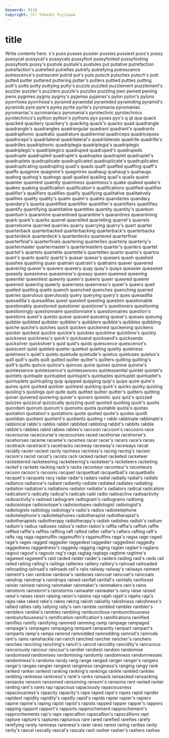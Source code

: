 ```yaml
---
Keywords: 9118 
Copyright: (C) Takeshi Fujisawa
---
```


# title

Write contents here.
s's puss pusses pussier
pussies pussiest puss's pussy pussycat pussycat's pussycats pussyfoot pussyfooted pussyfooting
pussyfoots pussy's pustule pustule's pustules put putative putrefaction putrefaction's putrefied
putrefies putrefy putrefying putrescence putrescence's putrescent putrid put's puts putsch
putsches putsch's putt putted putter puttered puttering putter's putters puttied
putties putting putt's putts putty puttying putty's puzzle puzzled puzzlement
puzzlement's puzzler puzzler's puzzlers puzzle's puzzles puzzling pwn pwned pwning
pwns pygmies pygmy pygmy's pyjamas pyjamas's pylon pylon's pylons pyorrhoea
pyorrhoea's pyramid pyramidal pyramided pyramiding pyramid's pyramids pyre pyre's pyres
pyrite pyrite's pyromania pyromaniac pyromaniac's pyromaniacs pyromania's pyrotechnic pyrotechnics pyrotechnics's
python python's pythons pyx pyxes pyx's q qt qua quack
quacked quackery quackery's quacking quack's quacks quad quadrangle quadrangle's quadrangles
quadrangular quadrant quadrant's quadrants quadraphonic quadratic quadrature quadrennial quadriceps quadricepses
quadriceps's quadrilateral quadrilateral's quadrilaterals quadrille quadrille's quadrilles quadriphonic quadriplegia quadriplegia's
quadriplegic quadriplegic's quadriplegics quadruped quadruped's quadrupeds quadruple quadrupled quadruple's quadruples
quadruplet quadruplet's quadruplets quadruplicate quadruplicated quadruplicate's quadruplicates quadruplicating quadrupling quad's
quads quaff quaffed quaffing quaff's quaffs quagmire quagmire's quagmires quahaug
quahaug's quahaugs quahog quahog's quahogs quail quailed quailing quail's quails
quaint quainter quaintest quaintly quaintness quaintness's quake quaked quake's quakes
quaking qualification qualification's qualifications qualified qualifier qualifier's qualifiers qualifies qualify
qualifying qualitative qualitatively qualities quality quality's qualm qualm's qualms quandaries
quandary quandary's quanta quantified quantifier quantifier's quantifiers quantifies quantify quantifying
quantitative quantities quantity quantity's quantum quantum's quarantine quarantined quarantine's quarantines
quarantining quark quark's quarks quarrel quarrelled quarrelling quarrel's quarrels quarrelsome
quarried quarries quarry quarrying quarry's quart quarter quarterback quarterbacked quarterbacking
quarterback's quarterbacks quarterdeck quarterdeck's quarterdecks quartered quarterfinal quarterfinal's quarterfinals quartering
quarterlies quarterly quarterly's quartermaster quartermaster's quartermasters quarter's quarters quartet quartet's
quartets quartette quartette's quartettes quarto quarto's quartos quart's quarts quartz
quartz's quasar quasar's quasars quash quashed quashes quashing quasi quatrain
quatrain's quatrains quaver quavered quavering quaver's quavers quavery quay quay's
quays queasier queasiest queasily queasiness queasiness's queasy queen queened queening
queenlier queenliest queenly queen's queens queer queered queerer queerest queering
queerly queerness queerness's queer's queers quell quelled quelling quells quench
quenched quenches quenching queried queries querulous querulously query querying query's
ques quesadilla quesadilla's quesadillas quest quested questing question questionable questionably
questioned questioner questioner's questioners questioning questioningly questionnaire questionnaire's questionnaires question's
questions quest's quests queue queued queueing queue's queues queuing quibble
quibbled quibbler quibbler's quibblers quibble's quibbles quibbling quiche quiche's quiches
quick quicken quickened quickening quickens quicker quickest quickie quickie's quickies
quicklime quicklime's quickly quickness quickness's quick's quicksand quicksand's quicksands quicksilver
quicksilver's quid quid's quids quiescence quiescence's quiescent quiet quieted quieter
quietest quieting quietly quietness quietness's quiet's quiets quietude quietude's quietus
quietuses quietus's quill quill's quills quilt quilted quilter quilter's quilters
quilting quilting's quilt's quilts quince quince's quinces quine quines quinine
quinine's quintessence quintessence's quintessences quintessential quintet quintet's quintets quintuple quintupled
quintuple's quintuples quintuplet quintuplet's quintuplets quintupling quip quipped quipping quip's
quips quire quire's quires quirk quirked quirkier quirkiest quirking quirk's
quirks quirky quisling quisling's quislings quit quite quits quitted quitter
quitter's quitters quitting quiver quivered quivering quiver's quivers quixotic quiz
quiz's quizzed quizzes quizzical quizzically quizzing quoit quoited quoiting quoit's
quoits quondam quorum quorum's quorums quota quotable quota's quotas quotation
quotation's quotations quote quoted quote's quotes quoth quotidian quotient quotient's
quotients quoting r rabbi rabbinate rabbinate's rabbinical rabbi's rabbis rabbit
rabbited rabbiting rabbit's rabbits rabble rabble's rabbles rabid rabies rabies's
raccoon raccoon's raccoons race racecourse racecourse's racecourses raced racehorse racehorse's
racehorses raceme raceme's racemes racer racer's racers race's races racetrack
racetrack's racetracks raceway raceway's raceways racial racially racier raciest racily
raciness raciness's racing racing's racism racism's racist racist's racists rack
racked racket racketed racketeer racketeered racketeering racketeering's racketeer's racketeers racketing
racket's rackets racking rack's racks raconteur raconteur's raconteurs racoon racoon's
racoons racquet racquetball racquetball's racquetballs racquet's racquets racy radar radar's
radars radial radially radial's radials radiance radiance's radiant radiantly radiate
radiated radiates radiating radiation radiation's radiations radiator radiator's radiators radical
radicalism radicalism's radically radical's radicals radii radio radioactive radioactivity radioactivity's
radioed radiogram radiogram's radiograms radioing radioisotope radioisotope's radioisotopes radiologist radiologist's
radiologists radiology radiology's radio's radios radiotelephone radiotelephone's radiotelephones radiotherapist radiotherapist's
radiotherapists radiotherapy radiotherapy's radish radishes radish's radium radium's radius radiuses
radius's radon radon's raffia raffia's raffish raffle raffled raffle's raffles
raffling raft rafted rafter rafter's rafters rafting raft's rafts rag
raga ragamuffin ragamuffin's ragamuffins raga's ragas rage raged rage's rages
ragged raggeder raggedest raggedier raggediest raggedly raggedness raggedness's raggedy ragging
raging raglan raglan's raglans ragout ragout's ragouts rag's rags ragtag
ragtags ragtime ragtime's ragweed ragweed's raid raided raider raider's raiders
raiding raid's raids rail railed railing railing's railings railleries raillery
raillery's railroad railroaded railroading railroad's railroads rail's rails railway railway's
railways raiment raiment's rain rainbow rainbow's rainbows raincoat raincoat's raincoats
raindrop raindrop's raindrops rained rainfall rainfall's rainfalls rainforest rainier rainiest
raining rainmaker rainmaker's rainmakers rain's rains rainstorm rainstorm's rainstorms rainwater
rainwater's rainy raise raised raise's raises raisin raising raisin's raisins
raja rajah rajah's rajahs raja's rajas rake raked rake's rakes
raking rakish rakishly rakishness rakishness's rallied rallies rally rallying rally's
ram ramble rambled rambler rambler's ramblers ramble's rambles rambling rambunctious
rambunctiousness rambunctiousness's ramification ramification's ramifications ramified ramifies ramify ramifying rammed
ramming ramp rampage rampaged rampage's rampages rampaging rampant rampantly rampart
rampart's ramparts ramp's ramps ramrod ramrodded ramrodding ramrod's ramrods ram's
rams ramshackle ran ranch ranched rancher rancher's ranchers ranches ranching
ranching's ranch's rancid rancidity rancidity's rancorous rancorously rancour rancour's randier
randiest random randomise randomised randomises randomising randomly randomness randomnesses randomness's
randoms randy rang range ranged ranger ranger's rangers range's ranges
rangier rangiest ranginess ranginess's ranging rangy rank ranked ranker rankest
ranking ranking's rankings rankle rankled rankles rankling rankness rankness's rank's
ranks ransack ransacked ransacking ransacks ransom ransomed ransoming ransom's ransoms
rant ranted ranter ranting rant's rants rap rapacious rapaciously rapaciousness
rapaciousness's rapacity rapacity's rape raped rape's rapes rapid rapider rapidest
rapidity rapidity's rapidly rapid's rapids rapier rapier's rapiers rapine rapine's
raping rapist rapist's rapists rapped rapper rapper's rappers rapping rapport
rapport's rapports rapprochement rapprochement's rapprochements rap's raps rapscallion rapscallion's rapscallions
rapt rapture rapture's raptures rapturous rare rared rarefied rarefies rarefy
rarefying rarely rareness rareness's rarer rares rarest raring rarities rarity
rarity's rascal rascally rascal's rascals rash rasher rasher's rashers rashes
